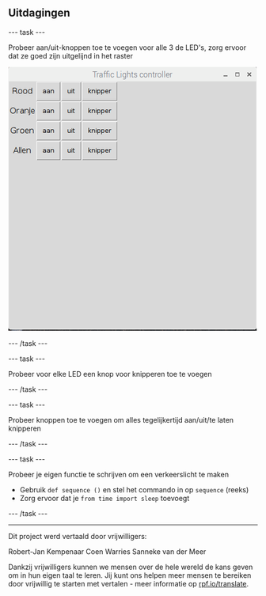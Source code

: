 ## Uitdagingen

--- task ---

Probeer aan/uit-knoppen toe te voegen voor alle 3 de LED's, zorg ervoor dat ze goed zijn uitgelijnd in het raster

![](images/guizero-4.png)

--- /task ---

--- task ---

Probeer voor elke LED een knop voor knipperen toe te voegen

--- /task ---

--- task ---

Probeer knoppen toe te voegen om alles tegelijkertijd aan/uit/te laten knipperen

--- /task ---

--- task ---

Probeer je eigen functie te schrijven om een verkeerslicht te maken

- Gebruik `def sequence ()` en stel het commando in op `sequence` (reeks)
- Zorg ervoor dat je `from time import sleep` toevoegt

--- /task ---

***
Dit project werd vertaald door vrijwilligers:

Robert-Jan Kempenaar
Coen Warries
Sanneke van der Meer

Dankzij vrijwilligers kunnen we mensen over de hele wereld de kans geven om in hun eigen taal te leren. Jij kunt ons helpen meer mensen te bereiken door vrijwillig te starten met vertalen - meer informatie op [rpf.io/translate](https://rpf.io/translate).